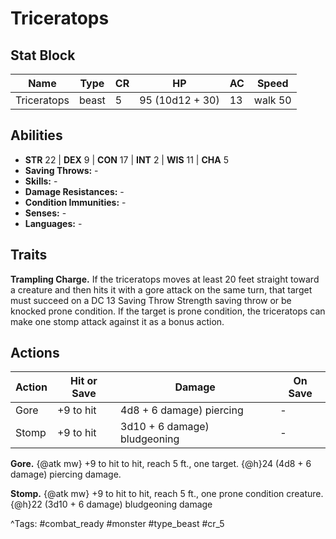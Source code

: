 # Triceratops

## Stat Block

| Name | Type | CR | HP | AC | Speed |
|------|------|----|----|----|-------|
| Triceratops | beast | 5 | 95 (10d12 + 30) | 13 | walk 50 |

## Abilities

- **STR** 22 | **DEX** 9 | **CON** 17 | **INT** 2 | **WIS** 11 | **CHA** 5
- **Saving Throws:** -  
- **Skills:** -  
- **Damage Resistances:** -  
- **Condition Immunities:** -  
- **Senses:** -  
- **Languages:** -

## Traits

**Trampling Charge.** If the triceratops moves at least 20 feet straight toward a creature and then hits it with a gore attack on the same turn, that target must succeed on a DC 13 Saving Throw Strength saving throw or be knocked prone condition. If the target is prone condition, the triceratops can make one stomp attack against it as a bonus action.


## Actions

| Action | Hit or Save | Damage | On Save |
|--------|--------------|--------|----------|
| Gore | +9 to hit | 4d8 + 6 damage) piercing | - |
| Stomp | +9 to hit | 3d10 + 6 damage) bludgeoning | - |

**Gore.** {@atk mw} +9 to hit to hit, reach 5 ft., one target. {@h}24 (4d8 + 6 damage) piercing damage.

**Stomp.** {@atk mw} +9 to hit to hit, reach 5 ft., one prone condition creature. {@h}22 (3d10 + 6 damage) bludgeoning damage


^Tags: #combat_ready #monster #type_beast #cr_5